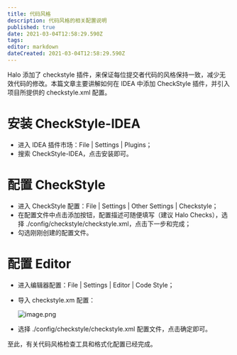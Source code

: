 ```yaml
---
title: 代码风格
description: 代码风格的相关配置说明
published: true
date: 2021-03-04T12:58:29.590Z
tags: 
editor: markdown
dateCreated: 2021-03-04T12:58:29.590Z
---
```


Halo 添加了 checkstyle 插件，来保证每位提交者代码的风格保持一致，减少无效代码的修改。本篇文章主要讲解如何在 IDEA 中添加 CheckStyle 插件，并引入项目所提供的 checkstyle.xml 配置。

# 安装 CheckStyle-IDEA

- 进入 IDEA 插件市场：File | Settings | Plugins；
- 搜索 CheckStyle-IDEA，点击安装即可。

# 配置 CheckStyle

- 进入 CheckStyle 配置：File | Settings | Other Settings | Checkstyle；
- 在配置文件中点击添加按钮，配置描述可随便填写（建议 Halo Checks），选择 ./config/checkstyle/checkstyle.xml，点击下一步和完成；
- 勾选刚刚创建的配置文件。

# 配置 Editor

- 进入编辑器配置：File | Settings | Editor | Code Style；

- 导入 checkstyle.xm 配置：

  ![image.png](https://halo.run/upload/2020/2/image-0c7a018e73f74634a534fa3ba8806628.png)
- 选择 ./config/checkstyle/checkstyle.xml 配置文件，点击确定即可。

至此，有关代码风格检查工具和格式化配置已经完成。